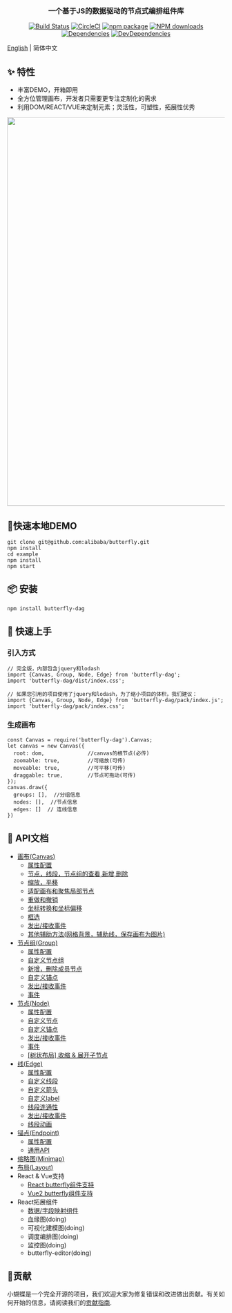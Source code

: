 <p align="center">
  <a href="http://noonnightstorm.github.io">
    <!-- <img width="900" src="http://img.alicdn.com/tfs/TB1TlngGFYqK1RjSZLeXXbXppXa-844-474.png"> -->
  </a>
</p>

<h3 align="center">一个基于JS的数据驱动的节点式编排组件库</h3>

<div align="center">

[![Build Status](https://dev.azure.com/noonnightstorm/butterfly/_apis/build/status/alibaba.butterfly?branchName=master)](https://dev.azure.com/noonnightstorm/butterfly/_build/latest?definitionId=1&branchName=master)
[![CircleCI](https://img.shields.io/circleci/project/github/alibaba/butterfly/master.svg?style=flat-square)](https://circleci.com/gh/alibaba/butterfly)
[![npm package](https://img.shields.io/npm/v/butterfly-dag.svg?style=flat-square)](https://www.npmjs.org/package/butterfly-dag)
[![NPM downloads](http://img.shields.io/npm/dm/butterfly-dag.svg?style=flat-square)](http://npmjs.com/butterfly-dag)
[![Dependencies](https://img.shields.io/david/alibaba/butterfly.svg?style=flat-square)](https://david-dm.org/alibaba/butterfly)
[![DevDependencies](https://img.shields.io/david/dev/alibaba/butterfly.svg?style=flat-square)](https://david-dm.org/alibaba/butterfly?type=dev)


</div>

[English](./README.en-US.md) | 简体中文

## ✨ 特性
* 丰富DEMO，开箱即用
* 全方位管理画布，开发者只需要更专注定制化的需求
* 利用DOM/REACT/VUE来定制元素；灵活性，可塑性，拓展性优秀

<p align="center">
  <img width="900" src="https://img.alicdn.com/imgextra/i4/O1CN01d7WHVs1vkEDzWRRlW_!!6000000006210-2-tps-2400-8172.png">
</p>

## 🚀快速本地DEMO
```
git clone git@github.com:alibaba/butterfly.git
npm install
cd example
npm install
npm start
```

## 📦 安装
```
npm install butterfly-dag
```

## 🔨 快速上手

### 引入方式
```
// 完全版，内部包含jquery和lodash
import {Canvas, Group, Node, Edge} from 'butterfly-dag';
import 'butterfly-dag/dist/index.css';

// 如果您引用的项目使用了jquery和lodash，为了缩小项目的体积，我们建议：
import {Canvas, Group, Node, Edge} from 'butterfly-dag/pack/index.js';
import 'butterfly-dag/pack/index.css';
```

### 生成画布
```
const Canvas = require('butterfly-dag').Canvas;
let canvas = new Canvas({
  root: dom,              //canvas的根节点(必传)
  zoomable: true,         //可缩放(可传)
  moveable: true,         //可平移(可传)
  draggable: true,        //节点可拖动(可传)
});
canvas.draw({
  groups: [],  //分组信息
  nodes: [],  //节点信息
  edges: []  // 连线信息
})
```

## 🔗 API文档
* [画布(Canvas)](./docs/zh-CN/canvas.md)
  * [属性配置](./docs/zh-CN/canvas.md#canvas-attr)
  * [节点，线段，节点组的查看,新增,删除](./docs/zh-CN/canvas.md#canvas-api-crud)
  * [缩放，平移](./docs/zh-CN/canvas.md#canvas-api-zoom-move)
  * [适配画布和聚焦局部节点](./docs/zh-CN/canvas.md#canvas-api-focus)
  * [重做和撤销](./docs/zh-CN/canvas.md#canvas-api-redo-undo)
  * [坐标转换和坐标偏移](./docs/zh-CN/canvas.md#canvas-api-coordinate)
  * [框选](./docs/zh-CN/canvas.md#canvas-api-selected)
  * [发出/接收事件](./docs/zh-CN/canvas.md#canvas-api-events)
  * [其他辅助方法(网格背景，辅助线，保存画布为图片)](./docs/zh-CN/canvas.md#canvas-api-other)
* [节点组(Group)](./docs/zh-CN/group.md)
  * [属性配置](./docs/zh-CN/group.md#group-attr)
  * [自定义节点组](./docs/zh-CN/group.md#group-custom)
  * [新增，删除成员节点](./docs/zh-CN/group.md#group-member)
  * [自定义锚点](./docs/zh-CN/group.md#group-endpoint)
  * [发出/接收事件](./docs/zh-CN/group.md#group-move)
  * [事件](./docs/zh-CN/group.md#group-event)
* [节点(Node)](./docs/zh-CN/node.md)
  * [属性配置](./docs/zh-CN/node.md#node-attr)
  * [自定义节点](./docs/zh-CN/node.md#node-custom)
  * [自定义锚点](./docs/zh-CN/node.md#node-endpoint)
  * [发出/接收事件](./docs/zh-CN/node.md#node-move)
  * [事件](./docs/zh-CN/node.md#node-event)
  * [[树状布局] 收缩 & 展开子节点](./docs/zh-CN/node.md#node-collapse)
* [线(Edge)](./docs/zh-CN/edge.md)
  * [属性配置](./docs/zh-CN/edge.md#edge-attr)
  * [自定义线段](./docs/zh-CN/edge.md#edge-custom-dom)
  * [自定义箭头](./docs/zh-CN/edge.md#edge-custom-arrow)
  * [自定义label](./docs/zh-CN/edge.md#edge-custom-label)
  * [线段连通性](./docs/zh-CN/edge.md#edge-isConnect)
  * [发出/接收事件](./docs/zh-CN/edge.md#edge-event)
  * [线段动画](./docs/zh-CN/edge.md#edge-animation)
* [锚点(Endpoint)](./docs/zh-CN/endpoint.md)
  * [属性配置](./docs/zh-CN/endpoint.md#endpoint-attr)
  * [通用API](./docs/zh-CN/endpoint.md#endpoint-api)
* [缩略图(Minimap)](./docs/zh-CN/minimap.md#endpoint-api)
* [布局(Layout)](./docs/zh-CN/layout.md)
* React & Vue支持
  * [React butterfly组件支持](./docs/zh-CN/react.md)
  * [Vue2 butterfly组件支持](./docs/zh-CN/vue.md)
* React拓展组件
  * [数据/字段映射组件](https://github.com/aliyun/react-data-mapping)
  * 血缘图(doing)
  * 可视化建模图(doing)
  * 调度编排图(doing)
  * 监控图(doing)
  * butterfly-editor(doing)

## 🤝贡献
小蝴蝶是一个完全开源的项目，我们欢迎大家为修复错误和改进做出贡献。有关如何开始的信息，请阅读我们的[贡献指南](./docs/zh-CN/CONTRIBUTING.md).
